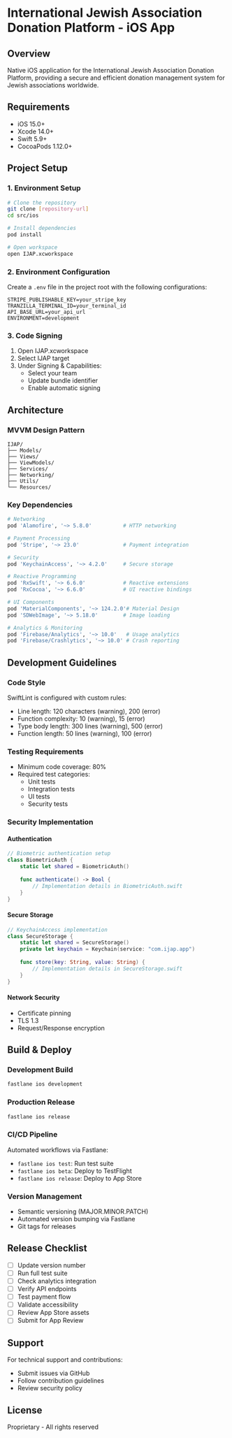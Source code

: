 # International Jewish Association Donation Platform - iOS App

## Overview
Native iOS application for the International Jewish Association Donation Platform, providing a secure and efficient donation management system for Jewish associations worldwide.

## Requirements
- iOS 15.0+
- Xcode 14.0+
- Swift 5.9+
- CocoaPods 1.12.0+

## Project Setup

### 1. Environment Setup
```bash
# Clone the repository
git clone [repository-url]
cd src/ios

# Install dependencies
pod install

# Open workspace
open IJAP.xcworkspace
```

### 2. Environment Configuration
Create a `.env` file in the project root with the following configurations:
```
STRIPE_PUBLISHABLE_KEY=your_stripe_key
TRANZILLA_TERMINAL_ID=your_terminal_id
API_BASE_URL=your_api_url
ENVIRONMENT=development
```

### 3. Code Signing
1. Open IJAP.xcworkspace
2. Select IJAP target
3. Under Signing & Capabilities:
   - Select your team
   - Update bundle identifier
   - Enable automatic signing

## Architecture

### MVVM Design Pattern
```
IJAP/
├── Models/
├── Views/
├── ViewModels/
├── Services/
├── Networking/
├── Utils/
└── Resources/
```

### Key Dependencies
```ruby
# Networking
pod 'Alamofire', '~> 5.8.0'          # HTTP networking

# Payment Processing
pod 'Stripe', '~> 23.0'              # Payment integration

# Security
pod 'KeychainAccess', '~> 4.2.0'     # Secure storage

# Reactive Programming
pod 'RxSwift', '~> 6.6.0'            # Reactive extensions
pod 'RxCocoa', '~> 6.6.0'            # UI reactive bindings

# UI Components
pod 'MaterialComponents', '~> 124.2.0'# Material Design
pod 'SDWebImage', '~> 5.18.0'        # Image loading

# Analytics & Monitoring
pod 'Firebase/Analytics', '~> 10.0'   # Usage analytics
pod 'Firebase/Crashlytics', '~> 10.0' # Crash reporting
```

## Development Guidelines

### Code Style
SwiftLint is configured with custom rules:
- Line length: 120 characters (warning), 200 (error)
- Function complexity: 10 (warning), 15 (error)
- Type body length: 300 lines (warning), 500 (error)
- Function length: 50 lines (warning), 100 (error)

### Testing Requirements
- Minimum code coverage: 80%
- Required test categories:
  - Unit tests
  - Integration tests
  - UI tests
  - Security tests

### Security Implementation

#### Authentication
```swift
// Biometric authentication setup
class BiometricAuth {
    static let shared = BiometricAuth()
    
    func authenticate() -> Bool {
        // Implementation details in BiometricAuth.swift
    }
}
```

#### Secure Storage
```swift
// KeychainAccess implementation
class SecureStorage {
    static let shared = SecureStorage()
    private let keychain = Keychain(service: "com.ijap.app")
    
    func store(key: String, value: String) {
        // Implementation details in SecureStorage.swift
    }
}
```

#### Network Security
- Certificate pinning
- TLS 1.3
- Request/Response encryption

## Build & Deploy

### Development Build
```bash
fastlane ios development
```

### Production Release
```bash
fastlane ios release
```

### CI/CD Pipeline
Automated workflows via Fastlane:
- `fastlane ios test`: Run test suite
- `fastlane ios beta`: Deploy to TestFlight
- `fastlane ios release`: Deploy to App Store

### Version Management
- Semantic versioning (MAJOR.MINOR.PATCH)
- Automated version bumping via Fastlane
- Git tags for releases

## Release Checklist
- [ ] Update version number
- [ ] Run full test suite
- [ ] Check analytics integration
- [ ] Verify API endpoints
- [ ] Test payment flow
- [ ] Validate accessibility
- [ ] Review App Store assets
- [ ] Submit for App Review

## Support
For technical support and contributions:
- Submit issues via GitHub
- Follow contribution guidelines
- Review security policy

## License
Proprietary - All rights reserved